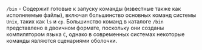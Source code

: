 `/bin` - Содержит готовые к запуску команды (известные также как исполняемые файлы), включая большинство основных команд
системы `Unix`, таких как `ls` и `cp`. Большинство команд в каталоге `/bin` представлено в двоичном формате, поскольку 
они созданы компилятором языка `C`, однако в современных системах некоторые команды являются сценариями оболочки.